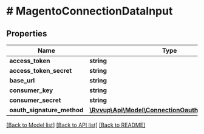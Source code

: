 # # MagentoConnectionDataInput

## Properties

Name | Type | Description | Notes
------------ | ------------- | ------------- | -------------
**access_token** | **string** |  |
**access_token_secret** | **string** |  |
**base_url** | **string** |  |
**consumer_key** | **string** |  |
**consumer_secret** | **string** |  |
**oauth_signature_method** | [**\Rvvup\Api\Model\ConnectionOauthSignatureMethod**](ConnectionOauthSignatureMethod.md) |  | [optional]

[[Back to Model list]](../../README.md#models) [[Back to API list]](../../README.md#endpoints) [[Back to README]](../../README.md)
